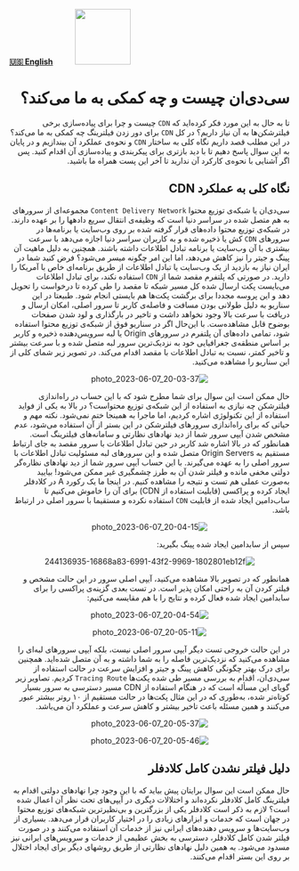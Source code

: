 [**🇺🇸 English**](https://github.com/hiddify/hiddify-config/wiki/What-is-CDN-and-how-does-it-help-us%3F)&nbsp;&nbsp;&nbsp;&nbsp;&nbsp;&nbsp;&nbsp;&nbsp;&nbsp;&nbsp;<a href="https://github.com/hiddify/hiddify-config/wiki/%D9%87%D9%85%D9%87-%D8%A2%D9%85%D9%88%D8%B2%D8%B4%E2%80%8C%D9%87%D8%A7-%D9%88-%D9%88%DB%8C%D8%AF%D8%A6%D9%88%D9%87%D8%A7"><img width="100" src="https://github.com/hiddify/hiddify-config/assets/125398461/3704cd84-eee6-4c45-abe7-3c02936bbebb" /></a>

<div dir="rtl">



# سی‌دی‌ان چیست و چه کمکی به ما می‌کند؟

تا به حال به این مورد فکر کرده‌اید که `CDN` چیست و چرا برای پیاده‌سازی برخی فیلترشکن‌ها به آن نیاز داریم؟ در کل `CDN` برای دور زدن فیلترینگ چه کمکی به ما ‌می‌کند؟
در این مطلب قصد داریم نگاه کلی به ساختار `CDN` و نحوه‌ی عملکرد آن بیندازیم و در پایان به این سوال پاسخ دهیم تا با دید بازتری برای پیکربندی و پیاده‌سازی آن اقدام کنید. پس اگر آشنایی با نحوه‌ی کارکرد آن ندارید تا آخر این پست همراه ما باشید.


## نگاه کلی به عملکرد CDN
سی‌دی‌ان یا شبکه‌ی توزیع محتوا `Content Delivery Network` مجموعه‌ای از سرورهای به هم متصل شده در سراسر دنیا است که وظیفه‌ی انتقال سریع داده‎ها را بر عهده دارند. در شبکه‌ی توزیع محتوا داده‌های قرار گرفته شده بر روی وب‌سایت‌ یا برنامه‌ها در سرورهای `CDN` کش یا ذخیره شده و به کاربران سراسر دنیا اجازه می‌دهد با سرعت بیشتری با آن وب‌سایت یا برنامه تبادل اطلاعات داشته باشند. همچنین به دلیل ماهیت آن پینگ و جیتر را نیز کاهش می‌دهد، اما این امر چگونه میسر می‌شود؟ فرض کنید شما در ایران نیاز به بازدید از یک وب‌سایت یا تبادل اطلاعات از طریق برنامه‌ای خاص با آمریکا را دارید. در صورتی که پلتفرم مقصد شما از `CDN` استفاده نکند، برای تبادل اطلاعات می‌بایست پکت ارسال شده کل مسیر شبکه‌ تا مقصد را طی کرده تا درخواست را تحویل دهد و این پروسه مجددا برای برگشت پکت‌ها هم بایستی انجام شود. طبیعتا در این سناریو به دلیل طولانی بودن مسافت و فاصله‌ی کاربر تا سرور اصلی، امکان ارسال و دریافت با سرعت بالا وجود نخواهد داشت و تاخیر در بارگذاری و لود شدن صفحات بوضوح قابل مشاهده‌ست.
با این‌حال اگر در سناریو فوق از شبکه‌ی توزیع محتوا استفاده شود، تمامی داده‌های آن پلتفرم در سرورهای Origin یا لبه سرویس‌دهنده ذخیره و کاربر بر اساس منطقه‌ی جغرافیایی خود به نزدیک‌ترین سرور لبه متصل شده و با سرعت بیشتر و تاخیر کمتر، نسبت به تبادل اطلاعات با مقصد اقدام می‌کند. در تصویر زیر شمای کلی از این سناریو را مشاهده می‌کنید.


<div align=center>

![photo_2023-06-07_20-03-37](https://github.com/hiddify/hiddify-config/assets/125398461/d0e44fdf-b494-4881-ad99-13d5824a9f83)
</div>

حال ممکن است این سوال برای شما مطرح شود که با این حساب در راه‌اندازی فیلترشکن چه نیازی به استفاده از این شبکه‌ی توزیع محتواست؟
در بالا به یکی از فواید استفاده از این تکنولوژی اشاره کردیم، اما ماجرا به همینجا ختم نمی‌شود. نکته مهم و حیاتی که برای راه‌اندازی سرورهای فیلترشکن در این بستر از آن استفاده می‌شود، عدم مشخص شدن آیپی سرور شما از دید نهادهای نظارتی و سامانه‌های فیلترینگ است. همانطور که در بالا اشاره شد کاربر در حین تبادل اطلاعات با سرور مقصد به جای ارتباط مستقیم به Origin Servers متصل شده و این سرورهای لبه مسئولیت تبادل اطلاعات با سرور اصلی را به عهده می‌گیرند. با این حساب آیپی سرور شما از دید نهادهای نظاره‌گر دولتی مخفی مانده و فیلتر شدن آن به طرز چشمگیری غیر ممکن می‌شود!
بیایید به‌صورت عملی هم تست و نتیجه را مشاهده کنیم. در اینجا ما یک رکورد A در کلادفلر ایجاد کرده و پراکسی (قابلیت استفاده از CDN) برای آن را خاموش می‌کنیم تا ساب‌دامین ایجاد شده از قابلیت `CDN` استفاده نکرده و مستقیما با سرور اصلی در ارتباط باشد.


<div align=center>

![photo_2023-06-07_20-04-15](https://github.com/hiddify/hiddify-config/assets/125398461/09f0c5f3-e5d0-41c6-81da-ac3e016ebc6b)

</div>

سپس از سابدامین ایجاد شده پینگ بگیرید:


<div align=center>

![244136935-16868a83-6991-43f2-9969-1802801eb12f](https://github.com/hiddify/hiddify-config/assets/125398461/bc5757b6-001a-4b08-a678-5264fe60e51b)

</div>

همانطور که در تصویر بالا مشاهده می‌کنید، آیپی اصلی سرور در این حالت مشخص و فیلتر کردن آن به راحتی امکان پذیر است.
در تست بعدی گزینه‌ی پراکسی را برای سابدامین ایجاد شده فعال کرده و نتایج را با هم مقایسه می‌کنیم:


<div align=center>

![photo_2023-06-07_20-04-54](https://github.com/hiddify/hiddify-config/assets/125398461/0705bdaf-2e9a-4f3a-9c76-e966d5b2db6c)
</div>

<div align=center>

![photo_2023-06-07_20-05-11](https://github.com/hiddify/hiddify-config/assets/125398461/fa4c2070-3d9c-4e04-9fce-46d3bf501998)

</div>

در این حالت خروجی تست دیگر آیپی سرور اصلی نیست، بلکه آیپی سرورهای لبه‌ای را مشاهده می‌کنید که نزدیک‌ترین فاصله را به شما داشته و به آن متصل شده‌اید.
همچنین برای درک بهتر چگونگی کاهش پینگ و جیتر و افزایش سرعت در حالت استفاده از سی‌دی‌ان، اقدام به بررسی مسیر طی شده پکت‌ها `Tracing Route` کردیم. تصاویر زیر گویای این مسأله‌ است که در هنگام استفاده از CDN مسیر دسترسی به سرور بسیار کوتاه‌تر شده، به‌طوری که در این مثال پکت‌ها در حالت مستقیم از ۱۰ روتر بیشتر عبور می‌کنند و همین مسئله باعث تاخیر بیشتر و کاهش سرعت و عملکرد آن می‌باشد.

<div align=center>

![photo_2023-06-07_20-05-37](https://github.com/hiddify/hiddify-config/assets/125398461/a257a199-b7f7-48a5-8734-2364c9338326)
</div>

<div align=center>

![photo_2023-06-07_20-05-46](https://github.com/hiddify/hiddify-config/assets/125398461/ebca35d6-0ffa-4ec1-8bf7-87fda03aed7c)
</div>

## دلیل فیلتر نشدن کامل کلادفلر
حال ممکن است این سوال برایتان پیش بیاید که با این وجود چرا نهادهای دولتی اقدام به فیلترینگ کامل کلادفلر نکرده‌اند و اختلالات دیگری در آیپی‌های تحت نظر آن اعمال شده است؟ لازم به ذکر است کلادفلر یکی از بزرگترین و بی‌نظیرترین شبکه‌های توزیع محتوا در جهان است که خدمات و ابزارهای زیادی را در اختیار کاربران قرار می‌دهد. بسیاری از وب‌سایت‌ها و سرویس دهنده‌های ایرانی نیز از خدمات آن استفاده می‌کنند و در صورت فیلتر شدن کامل کلادفلر، دسترسی به بخش عظیمی از خدمات و سرویس‌های ایرانی نیز مسدود می‌شود. به همین دلیل نهادهای نظارتی از طریق روشهای دیگر برای ایجاد اختلال بر روی این بستر اقدام می‌کنند.


